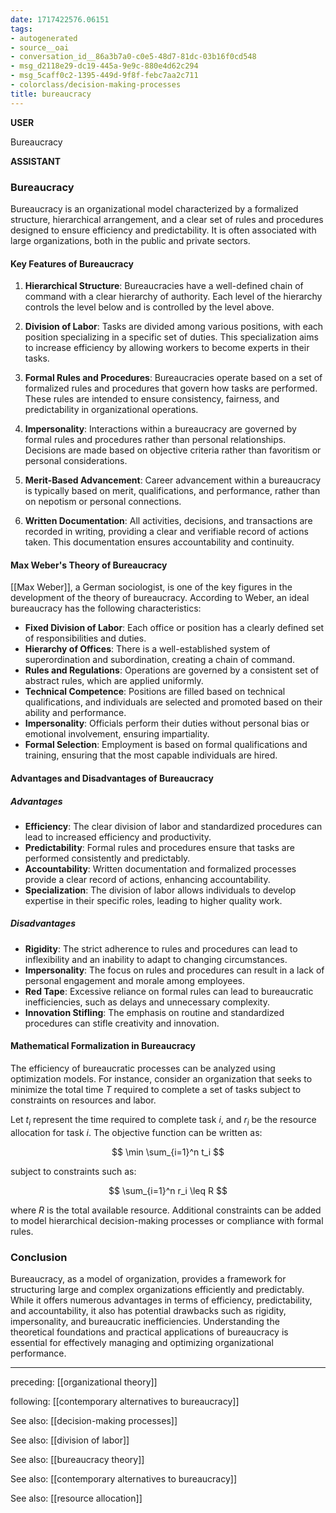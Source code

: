 ```yaml
---
date: 1717422576.06151
tags:
- autogenerated
- source__oai
- conversation_id__86a3b7a0-c0e5-48d7-81dc-03b16f0cd548
- msg_d2118e29-dc19-445a-9e9c-880e4d62c294
- msg_5caff0c2-1395-449d-9f8f-febc7aa2c711
- colorclass/decision-making-processes
title: bureaucracy
---
```


**USER**

Bureaucracy


**ASSISTANT**

### Bureaucracy

Bureaucracy is an organizational model characterized by a formalized structure, hierarchical arrangement, and a clear set of rules and procedures designed to ensure efficiency and predictability. It is often associated with large organizations, both in the public and private sectors.

#### Key Features of Bureaucracy

1. **Hierarchical Structure**: Bureaucracies have a well-defined chain of command with a clear hierarchy of authority. Each level of the hierarchy controls the level below and is controlled by the level above.

2. **Division of Labor**: Tasks are divided among various positions, with each position specializing in a specific set of duties. This specialization aims to increase efficiency by allowing workers to become experts in their tasks.

3. **Formal Rules and Procedures**: Bureaucracies operate based on a set of formalized rules and procedures that govern how tasks are performed. These rules are intended to ensure consistency, fairness, and predictability in organizational operations.

4. **Impersonality**: Interactions within a bureaucracy are governed by formal rules and procedures rather than personal relationships. Decisions are made based on objective criteria rather than favoritism or personal considerations.

5. **Merit-Based Advancement**: Career advancement within a bureaucracy is typically based on merit, qualifications, and performance, rather than on nepotism or personal connections.

6. **Written Documentation**: All activities, decisions, and transactions are recorded in writing, providing a clear and verifiable record of actions taken. This documentation ensures accountability and continuity.

#### Max Weber's Theory of Bureaucracy

[[Max Weber]], a German sociologist, is one of the key figures in the development of the theory of bureaucracy. According to Weber, an ideal bureaucracy has the following characteristics:

- **Fixed Division of Labor**: Each office or position has a clearly defined set of responsibilities and duties.
- **Hierarchy of Offices**: There is a well-established system of superordination and subordination, creating a chain of command.
- **Rules and Regulations**: Operations are governed by a consistent set of abstract rules, which are applied uniformly.
- **Technical Competence**: Positions are filled based on technical qualifications, and individuals are selected and promoted based on their ability and performance.
- **Impersonality**: Officials perform their duties without personal bias or emotional involvement, ensuring impartiality.
- **Formal Selection**: Employment is based on formal qualifications and training, ensuring that the most capable individuals are hired.

#### Advantages and Disadvantages of Bureaucracy

##### Advantages

- **Efficiency**: The clear division of labor and standardized procedures can lead to increased efficiency and productivity.
- **Predictability**: Formal rules and procedures ensure that tasks are performed consistently and predictably.
- **Accountability**: Written documentation and formalized processes provide a clear record of actions, enhancing accountability.
- **Specialization**: The division of labor allows individuals to develop expertise in their specific roles, leading to higher quality work.

##### Disadvantages

- **Rigidity**: The strict adherence to rules and procedures can lead to inflexibility and an inability to adapt to changing circumstances.
- **Impersonality**: The focus on rules and procedures can result in a lack of personal engagement and morale among employees.
- **Red Tape**: Excessive reliance on formal rules can lead to bureaucratic inefficiencies, such as delays and unnecessary complexity.
- **Innovation Stifling**: The emphasis on routine and standardized procedures can stifle creativity and innovation.

#### Mathematical Formalization in Bureaucracy

The efficiency of bureaucratic processes can be analyzed using optimization models. For instance, consider an organization that seeks to minimize the total time $T$ required to complete a set of tasks subject to constraints on resources and labor.

Let $t_i$ represent the time required to complete task $i$, and $r_i$ be the resource allocation for task $i$. The objective function can be written as:

$$
\min \sum_{i=1}^n t_i
$$

subject to constraints such as:

$$
\sum_{i=1}^n r_i \leq R
$$

where $R$ is the total available resource. Additional constraints can be added to model hierarchical decision-making processes or compliance with formal rules.

### Conclusion

Bureaucracy, as a model of organization, provides a framework for structuring large and complex organizations efficiently and predictably. While it offers numerous advantages in terms of efficiency, predictability, and accountability, it also has potential drawbacks such as rigidity, impersonality, and bureaucratic inefficiencies. Understanding the theoretical foundations and practical applications of bureaucracy is essential for effectively managing and optimizing organizational performance.


---

preceding: [[organizational theory]]  


following: [[contemporary alternatives to bureaucracy]]

See also: [[decision-making processes]]


See also: [[division of labor]]


See also: [[bureaucracy theory]]


See also: [[contemporary alternatives to bureaucracy]]


See also: [[resource allocation]]
